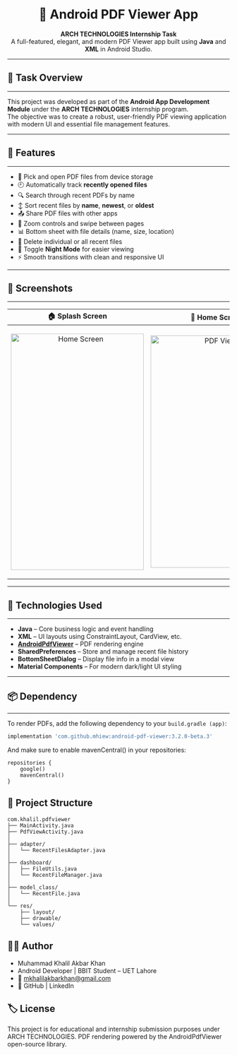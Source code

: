 <h1 align="center">📄 Android PDF Viewer App</h1>

<p align="center">
  <b>ARCH TECHNOLOGIES Internship Task</b><br>
  A full-featured, elegant, and modern PDF Viewer app built using <b>Java</b> and <b>XML</b> in Android Studio.
</p>

---

## 📝 Task Overview
---

This project was developed as part of the **Android App Development Module** under the **ARCH TECHNOLOGIES** internship program.  
The objective was to create a robust, user-friendly PDF viewing application with modern UI and essential file management features.

---

## 🚀 Features
---

- 📂 Pick and open PDF files from device storage
- 🕘 Automatically track **recently opened files**
- 🔍 Search through recent PDFs by name
- ↕️ Sort recent files by **name**, **newest**, or **oldest**
- 📤 Share PDF files with other apps
- 🔎 Zoom controls and swipe between pages
- 📊 Bottom sheet with file details (name, size, location)
- 🧹 Delete individual or all recent files
- 🌙 Toggle **Night Mode** for easier viewing
- ⚡ Smooth transitions with clean and responsive UI

---

## 📱 Screenshots
---

| 🏠 Splash Screen | 📄 Home Screen | 📋 File Info Sheet |
|:--------------:|:-------------:|:------------------:|
| <img width="301" height="535" alt="Home Screen" src="https://github.com/user-attachments/assets/7ae4555b-1be3-43bf-9148-aca1e4f1055d" /> | <img width="301" height="526" alt="PDF View" src="https://github.com/user-attachments/assets/a189f8a7-ce56-4aff-9381-3f966c46b966" /> | <img width="260" height="568" alt="File Info" src="https://github.com/user-attachments/assets/ab9045a1-5421-4794-9072-14204d65c525" /> |

---

## 🔧 Technologies Used
---

- **Java** – Core business logic and event handling
- **XML** – UI layouts using ConstraintLayout, CardView, etc.
- **[AndroidPdfViewer](https://github.com/mhiew/android-pdf-viewer)** – PDF rendering engine
- **SharedPreferences** – Store and manage recent file history
- **BottomSheetDialog** – Display file info in a modal view
- **Material Components** – For modern dark/light UI styling

---

## 📦 Dependency
---

To render PDFs, add the following dependency to your `build.gradle (app)`:

```groovy
implementation 'com.github.mhiew:android-pdf-viewer:3.2.0-beta.3'
```
And make sure to enable mavenCentral() in your repositories:

```
repositories {
    google()
    mavenCentral()
}
```
📁 Project Structure
---
```
com.khalil.pdfviewer
├── MainActivity.java
├── PdfViewActivity.java
│
├── adapter/
│   └── RecentFilesAdapter.java
│
├── dashboard/
│   ├── FileUtils.java
│   └── RecentFileManager.java
│
├── model_class/
│   └── RecentFile.java
│
└── res/
    ├── layout/
    ├── drawable/
    └── values/
  ```
🧑‍💻 Author
---
- Muhammad Khalil Akbar Khan
- Android Developer | BBIT Student – UET Lahore
- 📧 mkhalilakbarkhan@gmail.com
- 🔗 GitHub | LinkedIn

🏷 License
---
This project is for educational and internship submission purposes under ARCH TECHNOLOGIES.
PDF rendering powered by the AndroidPdfViewer open-source library.
